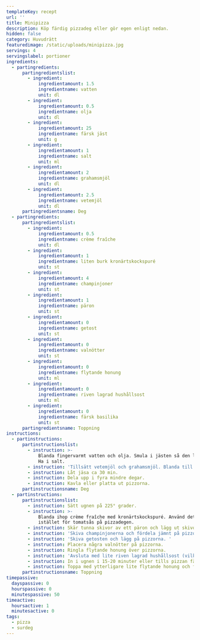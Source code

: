 ```yaml
---
templateKey: recept
url: ''
title: Minipizza
description: Köp färdig pizzadeg eller gör egen enligt nedan.
hidden: false
category: Huvudrätt
featuredimage: /static/uploads/minipizza.jpg
servings: 4
servingslabel: portioner
ingredients:
  - partingredients:
      partingredientslist:
        - ingredient:
            ingredientamount: 1.5
            ingredientname: vatten
            unit: dl
        - ingredient:
            ingredientamount: 0.5
            ingredientname: olja
            unit: dl
        - ingredient:
            ingredientamount: 25
            ingredientname: färsk jäst
            unit: g
        - ingredient:
            ingredientamount: 1
            ingredientname: salt
            unit: ml
        - ingredient:
            ingredientamount: 2
            ingredientname: grahamsmjöl
            unit: dl
        - ingredient:
            ingredientamount: 2.5
            ingredientname: vetemjöl
            unit: dl
      partingredientsname: Deg
  - partingredients:
      partingredientslist:
        - ingredient:
            ingredientamount: 0.5
            ingredientname: crème fraîche
            unit: dl
        - ingredient:
            ingredientamount: 1
            ingredientname: liten burk kronärtskockspuré
            unit: st
        - ingredient:
            ingredientamount: 4
            ingredientname: champinjoner
            unit: st
        - ingredient:
            ingredientamount: 1
            ingredientname: päron
            unit: st
        - ingredient:
            ingredientamount: 0
            ingredientname: getost
            unit: st
        - ingredient:
            ingredientamount: 0
            ingredientname: valnötter
            unit: st
        - ingredient:
            ingredientamount: 0
            ingredientname: flytande honung
            unit: ml
        - ingredient:
            ingredientamount: 0
            ingredientname: riven lagrad hushållsost
            unit: ml
        - ingredient:
            ingredientamount: 0
            ingredientname: färsk basilika
            unit: st
      partingredientsname: Toppning
instructions:
  - partinstructions:
      partinstructionslist:
        - instruction: >-
            Blanda fingervarmt vatten och olja. Smula i jästen så den löser sig.
            Ha i salt.
        - instruction: 'Tillsätt vetemjöl och grahamsmjöl. Blanda till en fin deg. '
        - instruction: Låt jäsa ca 30 min.
        - instruction: Dela upp i fyra mindre degar.
        - instruction: Kavla eller platta ut pizzorna.
      partinstructionsname: Deg
  - partinstructions:
      partinstructionslist:
        - instruction: Sätt ugnen på 225° grader.
        - instruction: >-
            Blanda ihop crème fraîche med kronärtskockspuré. Använd detta
            istället för tomatsås på pizzadegen.
        - instruction: Skär tunna skivor av ett päron och lägg ut skivor på pizzorna.
        - instruction: 'Skiva champinjonerna och fördela jämnt på pizzorna. '
        - instruction: 'Skiva getosten och lägg på pizzorna. '
        - instruction: Placera några valnötter på pizzorna.
        - instruction: Ringla flytande honung över pizzorna.
        - instruction: 'Avsluta med lite riven lagrad hushållsost (vilken som). '
        - instruction: In i ugnen i 15-20 minuter eller tills pizzan fått fin färg.
        - instruction: Toppa med ytterligare lite flytande honung och färsk basilika.
      partinstructionsname: Toppning
timepassive:
  dayspassive: 0
  hourspassive: 0
  minutespassive: 50
timeactive:
  hoursactive: 1
  minutesactive: 0
tags:
  - pizza
  - surdeg
---
```

